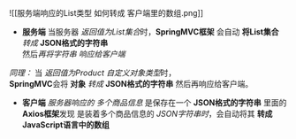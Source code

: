 
![[服务端响应的List类型 如何转成 客户端里的数组.png]]

- **服务端**
当服务器 *返回值为List集合*时，**SpringMVC框架** 会自动 **将List集合** *转成* **JSON格式的字符串**  
然后*再将字符串 响应给客户端*

*同理：*
当 *返回值为Product 自定义对象类型*时，  
**SpringMVC**会将 **对象** *转成*  **JSON格式的字符串** 然后再响应给客户端。

- **客户端**
*服务器响应的 多个商品信息* 是保存在一个 **JSON格式的字符串** 里面的  
**Axios框架**发现 是装着多个商品信息的 *JSON字符串时*，会自动将其 **转成JavaScript语言中的数组**